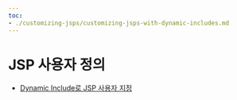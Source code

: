 ```yaml
---
toc:
- ./customizing-jsps/customizing-jsps-with-dynamic-includes.md
---
```

# JSP 사용자 정의

* [Dynamic Include로 JSP 사용자 지정](./customizing-jsps/customizing-jsps-with-dynamic-includes.md)